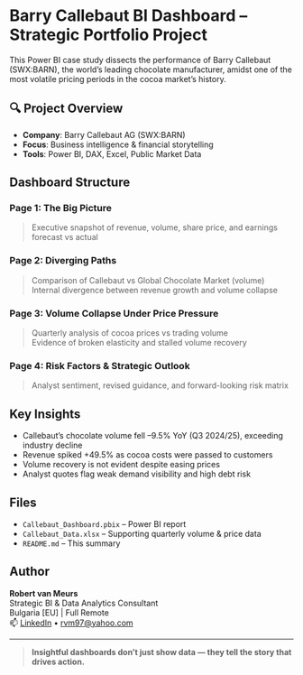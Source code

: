 # Barry Callebaut BI Dashboard – Strategic Portfolio Project

This Power BI case study dissects the performance of Barry Callebaut (SWX:BARN), the world’s leading chocolate manufacturer, amidst one of the most volatile pricing periods in the cocoa market’s history.

## 🔍 Project Overview

- **Company**: Barry Callebaut AG (SWX:BARN)
- **Focus**: Business intelligence & financial storytelling
- **Tools**: Power BI, DAX, Excel, Public Market Data

## Dashboard Structure

### Page 1: The Big Picture
> Executive snapshot of revenue, volume, share price, and earnings forecast vs actual

### Page 2: Diverging Paths
> Comparison of Callebaut vs Global Chocolate Market (volume)  
> Internal divergence between revenue growth and volume collapse

### Page 3: Volume Collapse Under Price Pressure
> Quarterly analysis of cocoa prices vs trading volume  
> Evidence of broken elasticity and stalled volume recovery

### Page 4: Risk Factors & Strategic Outlook
> Analyst sentiment, revised guidance, and forward-looking risk matrix

## Key Insights

- Callebaut’s chocolate volume fell –9.5% YoY (Q3 2024/25), exceeding industry decline
- Revenue spiked +49.5% as cocoa costs were passed to customers
- Volume recovery is not evident despite easing prices
- Analyst quotes flag weak demand visibility and high debt risk

## Files

- `Callebaut_Dashboard.pbix` – Power BI report
- `Callebaut_Data.xlsx` – Supporting quarterly volume & price data
- `README.md` – This summary

## Author

**Robert van Meurs**  
Strategic BI & Data Analytics Consultant  
Bulgaria [EU] | Full Remote  
📫 [LinkedIn](https://www.linkedin.com/in/robertvanmeurs) • rvm97@yahoo.com

---

> **Insightful dashboards don’t just show data — they tell the story that drives action.**

